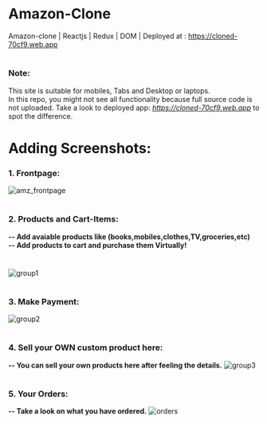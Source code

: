 # Amazon-Clone
Amazon-clone | Reactjs | Redux | DOM | Deployed at : https://cloned-70cf9.web.app

#
### Note:
This site is suitable for mobiles, Tabs and Desktop or laptops.<br>
In this repo, you might not see all functionality because full source code is not uploaded. Take a look to deployed app: <i>https://cloned-70cf9.web.app</i> to spot the difference.

#
# Adding Screenshots: 
### 1. Frontpage:
![amz_frontpage](https://user-images.githubusercontent.com/68990620/108316275-b6e5e780-71e2-11eb-89b5-5f37ef0dc16d.png)

#
### 2. Products and Cart-Items: <br>
<b>-- Add avaiable products like (books,mobiles,clothes,TV,groceries,etc)</b> <br>
<b>-- Add products to cart and purchase them Virtually!</b>
#
![group1](https://user-images.githubusercontent.com/68990620/108316616-252aaa00-71e3-11eb-8418-1eb83401701f.png)

#
### 3. Make Payment:
![group2](https://user-images.githubusercontent.com/68990620/108316879-805c9c80-71e3-11eb-87b7-2fbf504fed85.png)

#
### 4. Sell your OWN custom product here:
<b>-- You can sell your own products here after feeling the details.</b>
![group3](https://user-images.githubusercontent.com/68990620/108365211-f4676680-721c-11eb-859e-8754134a23aa.png)

#
### 5. Your Orders:
<b>-- Take a look on what you have ordered.</b>
![orders](https://user-images.githubusercontent.com/68990620/108365240-fd583800-721c-11eb-9347-ef63e503ae54.png)

#
